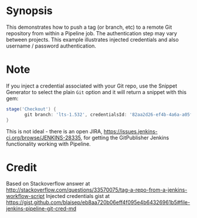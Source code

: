 # Synopsis

This demonstrates how to push a tag (or branch, etc) to a remote Git
repository from within a Pipeline job. The authentication step may vary between projects. This example illustrates injected credentials and also username / password authentication.

# Note

If you inject a credential associated with your Git repo, use the Snippet Generator to select the plain `Git` option and it will return a snippet with this gem:

```groovy
stage('Checkout') {
       git branch: 'lts-1.532', credentialsId: '82aa2d26-ef4b-4a6a-a05f-2e1090b9ce17', url: 'git@github.com:jenkinsci/maven-plugin.git'
}
```

This is not ideal - there is an open JIRA,
https://issues.jenkins-ci.org/browse/JENKINS-28335, for getting the GitPublisher Jenkins functionality working with Pipeline.

# Credit

Based on Stackoverflow answer at http://stackoverflow.com/questions/33570075/tag-a-repo-from-a-jenkins-workflow-script
Injected credentials gist at https://gist.github.com/blaisep/eb8aa720b06eff4f095e4b64326961b5#file-jenkins-pipeline-git-cred-md
